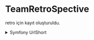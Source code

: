 # TeamRetroSpective
retro için kayıt oluşturuldu.
<details>
  <summary>Symfony UrlShort </summary>
 
 - HomePage
![image](https://user-images.githubusercontent.com/60554068/121949617-58c8ab80-cd61-11eb-9206-390cc72d91e2.png)

- Admin
![image](https://user-images.githubusercontent.com/60554068/121949973-c83e9b00-cd61-11eb-8d6a-4087bdd3b790.png)








</details>
